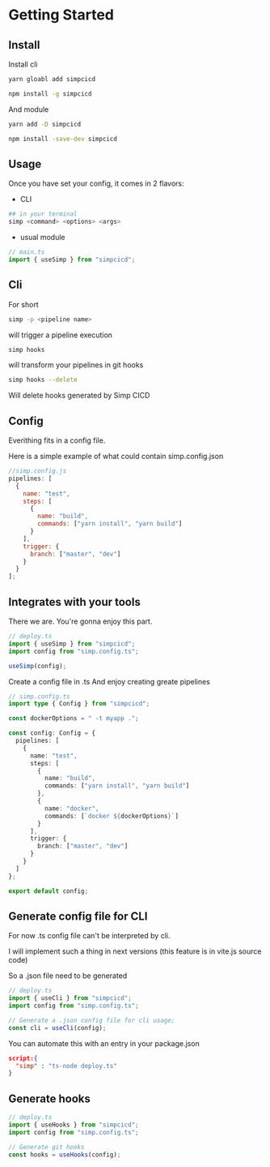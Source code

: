 # Getting Started

## Install

Install cli

```bash
yarn gloabl add simpcicd
```

```bash
npm install -g simpcicd
```

And module

```bash
yarn add -D simpcicd
```

```bash
npm install -save-dev simpcicd
```

## Usage

Once you have set your config, it comes in 2 flavors:

- CLI

```bash
## in your terminal
simp <command> <options> <args>
```

- usual module

```ts
// main.ts
import { useSimp } from "simpcicd";
```

## Cli

For short

```bash
simp -p <pipeline name>
```

will trigger a pipeline execution

```bash
simp hooks
```

will transform your pipelines in git hooks

```bash
simp hooks --delete
```

Will delete hooks generated by Simp CICD

## Config

Everithing fits in a config file.

Here is a simple example of what could contain simp.config.json

```js
//simp.config.js
pipelines: [
  {
    name: "test",
    steps: [
      {
        name: "build",
        commands: ["yarn install", "yarn build"]
      }
    ],
    trigger: {
      branch: ["master", "dev"]
    }
  }
];
```

## Integrates with your tools

There we are.
You're gonna enjoy this part.

```ts
// deploy.ts
import { useSimp } from "simpcicd";
import config from "simp.config.ts";

useSimp(config);
```

Create a config file in .ts
And enjoy creating greate pipelines

```ts
// simp.config.ts
import type { Config } from "simpcicd";

const dockerOptions = " -t myapp .";

const config: Config = {
  pipelines: [
    {
      name: "test",
      steps: [
        {
          name: "build",
          commands: ["yarn install", "yarn build"]
        },
        {
          name: "docker",
          commands: [`docker ${dockerOptions}`]
        }
      ],
      trigger: {
        branch: ["master", "dev"]
      }
    }
  ]
};

export default config;
```

## Generate config file for CLI

For now .ts config file can't be interpreted by cli.

I will implement such a thing in next versions (this feature is in vite.js source code)

So a .json file need to be generated

```ts
// deploy.ts
import { useCli } from "simpcicd";
import config from "simp.config.ts";

// Generate a .json config file for cli usage;
const cli = useCli(config);
```

You can automate this with an entry in your package.json

```json
script:{
  "simp" : "ts-node deploy.ts"
}
```

## Generate hooks

```ts
// deploy.ts
import { useHooks } from "simpcicd";
import config from "simp.config.ts";

// Generate git hooks
const hooks = useHooks(config);
```
